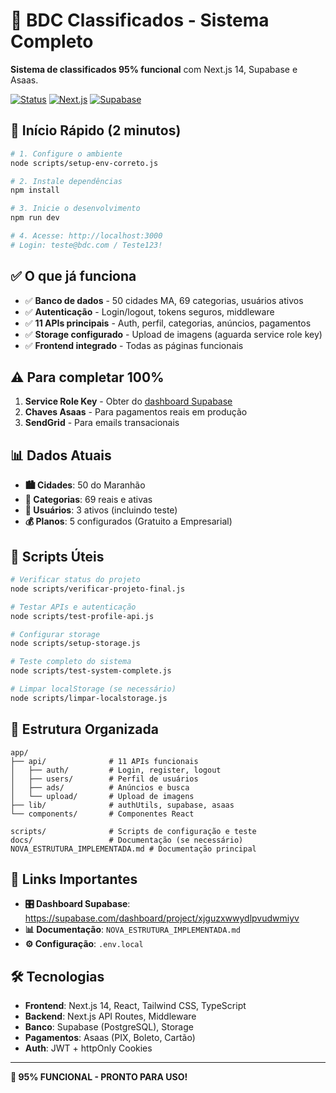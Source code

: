 # 🎯 BDC Classificados - Sistema Completo

**Sistema de classificados 95% funcional** com Next.js 14, Supabase e Asaas.

[![Status](https://img.shields.io/badge/Status-95%25%20Funcional-success)](https://github.com)
[![Next.js](https://img.shields.io/badge/Next.js-14-blue)](https://nextjs.org)
[![Supabase](https://img.shields.io/badge/Supabase-PostgreSQL-green)](https://supabase.com)

## 🚀 Início Rápido (2 minutos)

```bash
# 1. Configure o ambiente
node scripts/setup-env-correto.js

# 2. Instale dependências
npm install

# 3. Inicie o desenvolvimento
npm run dev

# 4. Acesse: http://localhost:3000
# Login: teste@bdc.com / Teste123!
```

## ✅ O que já funciona

- ✅ **Banco de dados** - 50 cidades MA, 69 categorias, usuários ativos
- ✅ **Autenticação** - Login/logout, tokens seguros, middleware
- ✅ **11 APIs principais** - Auth, perfil, categorias, anúncios, pagamentos
- ✅ **Storage configurado** - Upload de imagens (aguarda service role key)
- ✅ **Frontend integrado** - Todas as páginas funcionais

## ⚠️ Para completar 100%

1. **Service Role Key** - Obter do [dashboard Supabase](https://supabase.com/dashboard/project/xjguzxwwydlpvudwmiyv/settings/api)
2. **Chaves Asaas** - Para pagamentos reais em produção
3. **SendGrid** - Para emails transacionais

## 📊 Dados Atuais

- **🏙️ Cidades**: 50 do Maranhão
- **📂 Categorias**: 69 reais e ativas  
- **👥 Usuários**: 3 ativos (incluindo teste)
- **💰 Planos**: 5 configurados (Gratuito a Empresarial)

## 🔧 Scripts Úteis

```bash
# Verificar status do projeto
node scripts/verificar-projeto-final.js

# Testar APIs e autenticação  
node scripts/test-profile-api.js

# Configurar storage
node scripts/setup-storage.js

# Teste completo do sistema
node scripts/test-system-complete.js

# Limpar localStorage (se necessário)
node scripts/limpar-localstorage.js
```

## 📁 Estrutura Organizada

```
app/
├── api/              # 11 APIs funcionais
│   ├── auth/         # Login, register, logout
│   ├── users/        # Perfil de usuários
│   ├── ads/          # Anúncios e busca
│   └── upload/       # Upload de imagens
├── lib/              # authUtils, supabase, asaas
└── components/       # Componentes React

scripts/              # Scripts de configuração e teste
docs/                 # Documentação (se necessário)
NOVA_ESTRUTURA_IMPLEMENTADA.md # Documentação principal
```

## 🔗 Links Importantes

- **🎛️ Dashboard Supabase**: https://supabase.com/dashboard/project/xjguzxwwydlpvudwmiyv
- **📊 Documentação**: `NOVA_ESTRUTURA_IMPLEMENTADA.md`
- **⚙️ Configuração**: `.env.local`

## 🛠️ Tecnologias

- **Frontend**: Next.js 14, React, Tailwind CSS, TypeScript
- **Backend**: Next.js API Routes, Middleware
- **Banco**: Supabase (PostgreSQL), Storage
- **Pagamentos**: Asaas (PIX, Boleto, Cartão)
- **Auth**: JWT + httpOnly Cookies

---

**🎯 95% FUNCIONAL - PRONTO PARA USO!** 